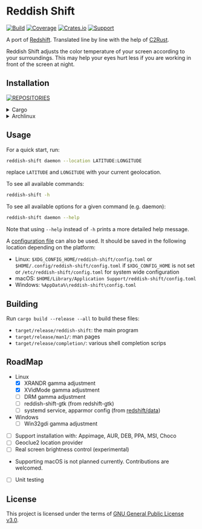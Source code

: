 # Reddish Shift
[![Build](https://img.shields.io/github/actions/workflow/status/mahor1221/reddish-shift/cicd.yaml?logo=github)](https://github.com/mahor1221/reddish-shift/actions)
[![Coverage](https://img.shields.io/codecov/c/github/mahor1221/reddish-shift?logo=codecov)](https://codecov.io/gh/mahor1221/reddish-shift)
[![Crates.io](https://img.shields.io/crates/v/reddish-shift.svg?logo=rust)](https://crates.io/crates/reddish-shift)
[![Support](https://img.shields.io/badge/support-7289da.svg?label=&logo=discord&logoColor=ffffff&color=7389D8&labelColor=6A7EC2)](https://discord.gg/E6uKg67f)

A port of [Redshift](https://github.com/jonls/redshift).
Translated line by line with the help of [C2Rust](https://github.com/immunant/c2rust).

Reddish Shift adjusts the color temperature of your screen according to your
surroundings. This may help your eyes hurt less if you are working in front of
the screen at night.



## Installation
[![REPOSITORIES](https://repology.org/badge/vertical-allrepos/reddish-shift.svg?columns=3&exclude_unsupported=1)](https://repology.org/project/reddish-shift)

<details>
  <summary>Cargo</summary>

```bash
cargo install reddish-shift
```
</details>

<details>
  <summary>Archlinux</summary>

```bash
paru -S reddish-shift
paru -S reddish-shift-bin
paru -S reddish-shift-git
```
</details>



## Usage
For a quick start, run:
```bash
reddish-shift daemon --location LATITUDE:LONGITUDE
```
replace `LATITUDE` and `LONGITUDE` with your current geolocation.

To see all available commands:
```bash
reddish-shift -h
```

To see all available options for a given command (e.g. daemon):
```bash
reddish-shift daemon --help
```
Note that using `--help` instead of `-h` prints a more detailed help message.

A [configuration file](config.toml) can also be used. It should be saved in
the following location depending on the platform:
  * Linux: `$XDG_CONFIG_HOME/reddish-shift/config.toml`
           or `$HOME/.config/reddish-shift/config.toml` if `$XDG_CONFIG_HOME` is not set
           or `/etc/reddish-shift/config.toml` for system wide configuration
  * macOS: `$HOME/Library/Application Support/reddish-shift/config.toml`
  * Windows: `%AppData%\reddish-shift\config.toml`



## Building
Run `cargo build --release --all` to build these files:
- `target/release/reddish-shift`: the main program
- `target/release/man1/`: man pages
- `target/release/completion/`: various shell completion scrips



## RoadMap
* Linux
  * [x] XRANDR gamma adjustment
  * [x] XVidMode gamma adjustment
  * [ ] DRM gamma adjustment
  * [ ] reddish-shift-gtk (from redshift-gtk)
  * [ ] systemd service, apparmor config (from [redshift/data](https://github.com/jonls/redshift/tree/master/data))
* Windows
  * [ ] Win32gdi gamma adjustment
* [ ] Support installation with: Appimage, AUR, DEB, PPA, MSI, Choco
* [ ] Geoclue2 location provider
* [ ] Real screen brightness control (experimental)
* Supporting macOS is not planned currently. Contributions are welcomed.
* [ ] Unit testing



## License
This project is licensed under the terms of [GNU General Public License v3.0](LICENSE).
